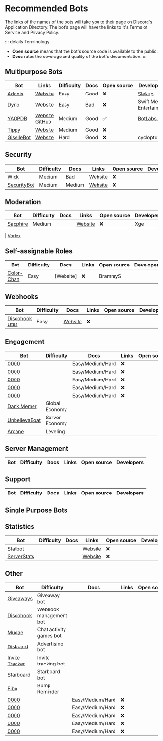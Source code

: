 # Recommended Bots

The links of the names of the bots will take you to their page on Discord's Application Directory. The bot's page will have the links to it's Terms of Service and Privacy Policy.

::: details Terminology

- **Open&nbsp;source** means that the bot's source code is available to the public.
- **Docs** rates the coverage and quality of the bot's documentation.
  :::

## Multipurpose Bots

[Adonis]: [ad][]

| Bot                                                                        | Links                                                                        | Difficulty | Docs | Open&nbsp;source | Developer(s)                        |
| -------------------------------------------------------------------------- | ---------------------------------------------------------------------------- | ---------- | ---- | ---------------- | ----------------------------------- |
| [Adonis](https://discord.com/application-directory/896671807644532746)     | [Website](https://adonis.bot)                                                | Easy       | Good | ❌               | [Slekup](https://github.com/slekup) |
| [Dyno](https://discord.com/application-directory/155149108183695360)       | [Website](https://dyno.gg)                                                   | Easy       | Bad  | ❌               | Swift Media Entertainment           |
| [YAGPDB](https://discord.com/application-directory/204255221017214977)     | [Website](https://yagpdb.xyz) [GitHub](https://github.com/botlabs-gg/yagpdb) | Medium     | Good | ✅               | [BotLabs.gg](https://botLabs.gg)    |
| [Tippy](https://discord.com/application-directory/739936819721797642)      | [Website](https://tippy.cafe/)                                               | Medium     | Good | ❌               |                                     |
| [GiselleBot](https://discord.com/application-directory/356831787445387285) | [Website](https://docs.gisellebot.com/)                                      | Hard       | Good | ❌               | cycloptux                           |

## Security

| Bot                                                                         | Difficulty | Docs   | Links                              | Open&nbsp;source | Developers |
| --------------------------------------------------------------------------- | ---------- | ------ | ---------------------------------- | ---------------- | ---------- |
| [Wick](https://discord.com/application-directory/536991182035746816)        | Medium     | Bad    | [Website](https://wickbot.com)     | ❌               |            |
| [SecurityBot](https://discord.com/application-directory/651095740390834176) | Medium     | Medium | [Website](https://securitybot.gg/) | ❌               |            |

## Moderation

| Bot                                                    | Difficulty | Docs | Links                        | Open&nbsp;source | Developers |
| ------------------------------------------------------ | ---------- | ---- | ---------------------------- | ---------------- | ---------- |
| [Sapphire](https://discord.com/application-directory/) | Medium     |      | [Website](https://sapph.xyz) | ❌               | Xge        |

| [Vortex]()

## Self-assignable Roles

| Bot                                 | Difficulty | Docs      | Links | Open&nbsp;source | Developers |
| ----------------------------------- | ---------- | --------- | ----- | ---------------- | ---------- |
| [Color-Chan](https://colorchan.xyz) | Easy       | [Website] | ❌    | BrammyS          |

## Webhooks

| Bot                                                           | Difficulty | Docs                               | Links | Open&nbsp;source | Developers |
| ------------------------------------------------------------- | ---------- | ---------------------------------- | ----- | ---------------- | ---------- |
| [Discohook Utils](https://discord.com/application-directory/) | Easy       | [Website](https://dutils.shay.cat) | ❌    |                  |

## Engagement

| Bot                                                    | Difficulty     | Docs             | Links | Open&nbsp;source | Developers |
| ------------------------------------------------------ | -------------- | ---------------- | ----- | ---------------- | ---------- |
| [0000](https://discord.com/application-directory/0000) | []()           | Easy/Medium/Hard | ❌    |                  |
| [0000](https://discord.com/application-directory/0000) | []()           | Easy/Medium/Hard | ❌    |                  |
| [0000](https://discord.com/application-directory/0000) | []()           | Easy/Medium/Hard | ❌    |                  |
| [0000](https://discord.com/application-directory/0000) | []()           | Easy/Medium/Hard | ❌    |                  |
| [0000](https://discord.com/application-directory/0000) | []()           | Easy/Medium/Hard | ❌    |                  |
| [Dank Memer](https://dankmemer.lol)                    | Global Economy |
| [UnbelievaBoat](https://unbelievaboat.com)             | Server Economy |
| [Arcane](https://arcane.bot)                           | Leveling       |

## Server Management

| Bot | Difficulty | Docs | Links | Open&nbsp;source | Developers |
| --- | ---------- | ---- | ----- | ---------------- | ---------- |

## Support

| Bot | Difficulty | Docs | Links | Open&nbsp;source | Developers |
| --- | ---------- | ---- | ----- | ---------------- | ---------- |

## Single Purpose Bots

## Statistics

| Bot                                                                         | Difficulty | Docs | Links                                 | Open&nbsp;source | Developers |
| --------------------------------------------------------------------------- | ---------- | ---- | ------------------------------------- | ---------------- | ---------- |
| [Statbot](https://discord.com/application-directory/491769129318088714)     |            |      | [Website](https://statbot.net)        | ❌               |            |
| [ServerStats](https://discord.com/application-directory/697173663048269874) |            |      | [Website](https://serverstatsbot.com) | ❌               |            |

## Other

| Bot                                                                  | Difficulty              | Docs             | Links | Open&nbsp;source | Developers |
| -------------------------------------------------------------------- | ----------------------- | ---------------- | ----- | ---------------- | ---------- |
| [Giveaways](https://giveaways.mrkirby153.com)                        | Giveaway bot            |
| [Discohook](https://dutils.shay.cat)                                 | Webhook management bot  |
| [Mudae](https://top.gg/bot/432610292342587392)                       | Chat activity games bot |
| [Disboard](https://disboard.org)                                     | Advertising bot         |
| [Invite Tracker](https://invite-tracker.com)                         | Invite tracking bot     |
| [Starboard](https://top.gg/bot/655390915325591629)                   | Starboard bot           |
| [Fibo](https://discord.com/application-directory/735147814878969968) | Bump Reminder           |
| [0000](https://discord.com/application-directory/0000)               | []()                    | Easy/Medium/Hard | ❌    |                  |
| [0000](https://discord.com/application-directory/0000)               | []()                    | Easy/Medium/Hard | ❌    |                  |
| [0000](https://discord.com/application-directory/0000)               | []()                    | Easy/Medium/Hard | ❌    |                  |
| [0000](https://discord.com/application-directory/0000)               | []()                    | Easy/Medium/Hard | ❌    |                  |
| [0000](https://discord.com/application-directory/0000)               | []()                    | Easy/Medium/Hard | ❌    |                  |
